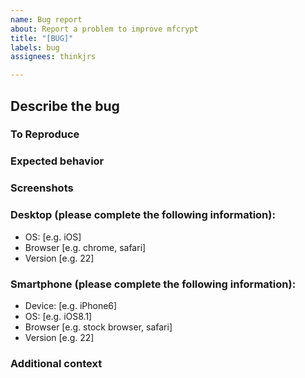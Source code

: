 ```yaml
---
name: Bug report
about: Report a problem to improve mfcrypt 
title: "[BUG]"
labels: bug
assignees: thinkjrs

---
```


## Describe the bug
<!--A clear and concise description of what the bug is.-->

### To Reproduce
<!-- Steps to reproduce the behavior:
1. Go to '...'
2. Click on '....'
3. Scroll down to '....'
4. See error
-->

### Expected behavior
<!--A clear and concise description of what you expected to happen.-->

### Screenshots
<!--If applicable, add screenshots to help explain your problem.-->

### Desktop (please complete the following information):
 - OS: [e.g. iOS]
 - Browser [e.g. chrome, safari]
 - Version [e.g. 22]

### Smartphone (please complete the following information):
 - Device: [e.g. iPhone6]
 - OS: [e.g. iOS8.1]
 - Browser [e.g. stock browser, safari]
 - Version [e.g. 22]

### Additional context
<!--Add any other context about the problem you believe could be helpful.-->
